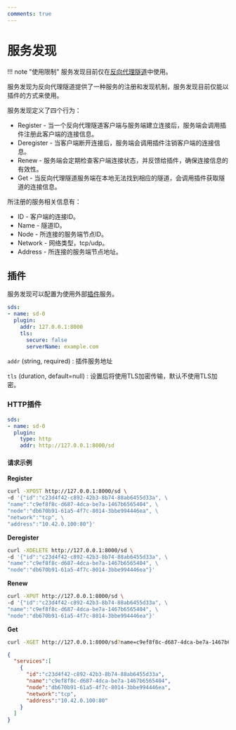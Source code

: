 ```yaml
---
comments: true
---
```


# 服务发现

!!! note "使用限制"
    服务发现目前仅在[反向代理隧道](/tutorials/reverse-proxy-tunnel-ha/)中使用。

服务发现为反向代理隧道提供了一种服务的注册和发现机制，服务发现目前仅能以插件的方式来使用。

服务发现定义了四个行为：

* Register - 当一个反向代理隧道客户端与服务端建立连接后，服务端会调用插件注册此客户端的连接信息。
* Deregister - 当客户端断开连接后，服务端会调用插件注销客户端的连接信息。
* Renew - 服务端会定期检查客户端连接状态，并反馈给插件，确保连接信息的有效性。
* Get - 当反向代理隧道服务端在本地无法找到相应的隧道，会调用插件获取隧道的连接信息。

所注册的服务相关信息有：

* ID - 客户端的连接ID。
* Name - 隧道ID。
* Node - 所连接的服务端节点ID。
* Network - 网络类型，tcp/udp。
* Address - 所连接的服务端节点地址。

## 插件

服务发现可以配置为使用外部[插件](/concepts/plugin/)服务。

```yaml
sds:
- name: sd-0
  plugin:
    addr: 127.0.0.1:8000
    tls: 
      secure: false
      serverName: example.com
```

`addr` (string, required)
:    插件服务地址

`tls` (duration, default=null)
:    设置后将使用TLS加密传输，默认不使用TLS加密。

### HTTP插件

```yaml
sds:
- name: sd-0
  plugin:
    type: http
    addr: http://127.0.0.1:8000/sd
```

#### 请求示例

**Register**

```bash
curl -XPOST http://127.0.0.1:8000/sd \
-d '{"id":"c23d4f42-c892-42b3-8b74-88ab6455d33a", \
"name":"c9ef8f8c-d687-4dca-be7a-1467b6565404", \
"node":"db670b91-61a5-4f7c-8014-3bbe994446ea", \
"network":"tcp", \
"address":"10.42.0.100:80"}'
```

**Deregister**

```bash
curl -XDELETE http://127.0.0.1:8000/sd \
-d '{"id":"c23d4f42-c892-42b3-8b74-88ab6455d33a", \
"name":"c9ef8f8c-d687-4dca-be7a-1467b6565404", \
"node":"db670b91-61a5-4f7c-8014-3bbe994446ea"}'
```

**Renew**

```bash
curl -XPUT http://127.0.0.1:8000/sd \
-d '{"id":"c23d4f42-c892-42b3-8b74-88ab6455d33a", \
"name":"c9ef8f8c-d687-4dca-be7a-1467b6565404", \
"node":"db670b91-61a5-4f7c-8014-3bbe994446ea"}'
```

**Get**

```bash
curl -XGET http://127.0.0.1:8000/sd?name=c9ef8f8c-d687-4dca-be7a-1467b6565404
```

```json
{
  "services":[
    {
      "id":"c23d4f42-c892-42b3-8b74-88ab6455d33a",
      "name":"c9ef8f8c-d687-4dca-be7a-1467b6565404",
      "node":"db670b91-61a5-4f7c-8014-3bbe994446ea",
      "network":"tcp",
      "address":"10.42.0.100:80"
    }
  ]
}
```
